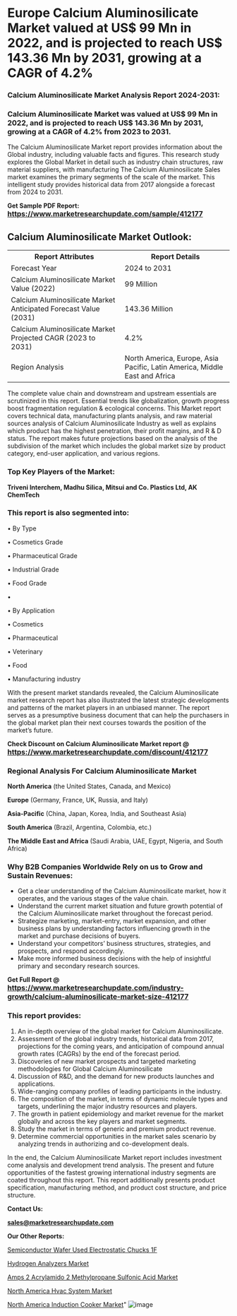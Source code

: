 # Europe Calcium Aluminosilicate Market valued at US$ 99 Mn in 2022, and is projected to reach US$ 143.36 Mn by 2031, growing at a CAGR of 4.2%

<strong><h3>Calcium Aluminosilicate Market Analysis Report 2024-2031:</h3></strong>

<strong><h3>Calcium Aluminosilicate Market was valued at US$ 99 Mn in 2022, and is projected to reach US$ 143.36 Mn by 2031, growing at a CAGR of 4.2% from 2023 to 2031.</h3></strong>

The Calcium Aluminosilicate Market report provides information about the Global industry, including valuable facts and figures. This research study explores the Global Market in detail such as industry chain structures, raw material suppliers, with manufacturing The Calcium Aluminosilicate Sales market examines the primary segments of the scale of the market. This intelligent study provides historical data from 2017 alongside a forecast from 2024 to 2031.

<strong>Get Sample PDF Report: <a href=https://www.marketresearchupdate.com/sample/412177><font size=3 color=#0000ff>https://www.marketresearchupdate.com/sample/412177</font></a></strong>

<html>
<body>

<h2>Calcium Aluminosilicate Market Outlook:</h2>

<table>
  <tr>
    <th>Report Attributes</th>
    <th>Report Details</th>
  </tr>
  <tr>
    <td>Forecast Year</td>
    <td>2024 to 2031</td>
  </tr>
  <tr>
    <td>Calcium Aluminosilicate Market Value (2022)</td>
    <td>99 Million</td>
  </tr>
  <tr>
    <td>Calcium Aluminosilicate Market Anticipated Forecast Value (2031)</td>
    <td>143.36 Million</td>
  </tr>
  <tr>
    <td>Calcium Aluminosilicate Market Projected CAGR (2023 to 2031)</td>
    <td>4.2%</td>
  </tr>
  <tr>
    <td>Region Analysis</td>
    <td>North America, Europe, Asia Pacific, Latin America, Middle East and Africa</td>
  </tr>
</table>

</body>
</html>

The complete value chain and downstream and upstream essentials are scrutinized in this report. Essential trends like globalization, growth progress boost fragmentation regulation &amp; ecological concerns. This Market report covers technical data, manufacturing plants analysis, and raw material sources analysis of Calcium Aluminosilicate Industry as well as explains which product has the highest penetration, their profit margins, and R & D status. The report makes future projections based on the analysis of the subdivision of the market which includes the global market size by product category, end-user application, and various regions.

<strong><h3>Top Key Players of the Market:</h3></strong>

<strong>Triveni Interchem, Madhu Silica, Mitsui and Co. Plastics Ltd, AK ChemTech</strong>

<strong><h3>This report is also segmented into:</h3></strong>

• By Type

• Cosmetics Grade

• Pharmaceutical Grade

• Industrial Grade

• Food Grade

• 

• By Application 

• Cosmetics

• Pharmaceutical

• Veterinary

• Food

• Manufacturing industry

With the present market standards revealed, the Calcium Aluminosilicate market research report has also illustrated the latest strategic developments and patterns of the market players in an unbiased manner. The report serves as a presumptive business document that can help the purchasers in the global market plan their next courses towards the position of the market’s future.

<strong>Check Discount on Calcium Aluminosilicate Market report @ <a href=https://www.marketresearchupdate.com/discount/412177><font size=3 color=#0000ff>https://www.marketresearchupdate.com/discount/412177</font></a></strong>

<strong><h3>Regional Analysis For Calcium Aluminosilicate Market</h3></strong>

<strong>North America</strong> (the United States, Canada, and Mexico)

<strong>Europe</strong> (Germany, France, UK, Russia, and Italy)

<strong>Asia-Pacific</strong> (China, Japan, Korea, India, and Southeast Asia)

<strong>South America</strong> (Brazil, Argentina, Colombia, etc.)

<strong>The Middle East and Africa</strong> (Saudi Arabia, UAE, Egypt, Nigeria, and South Africa)

<strong><h3>Why B2B Companies Worldwide Rely on us to Grow and Sustain Revenues:</h3></strong>
<ul>
  <li>Get a clear understanding of the Calcium Aluminosilicate market, how it operates, and the various stages of the value chain.</li>
  <li>Understand the current market situation and future growth potential of the Calcium Aluminosilicate market throughout the forecast period.</li>
  <li>Strategize marketing, market-entry, market expansion, and other business plans by understanding factors influencing growth in the market and purchase decisions of buyers.</li>
  <li>Understand your competitors’ business structures, strategies, and prospects, and respond accordingly.</li>
  <li>Make more informed business decisions with the help of insightful primary and secondary research sources.</li>
</ul>

<strong>Get Full Report @ <a href=https://www.marketresearchupdate.com/industry-growth/calcium-aluminosilicate-market-size-412177><font size=3 color=#0000ff>https://www.marketresearchupdate.com/industry-growth/calcium-aluminosilicate-market-size-412177</font></a></strong>

<strong><h3>This report provides:</h3></strong>
<ol>
  <li>An in-depth overview of the global market for Calcium Aluminosilicate.</li>
  <li>Assessment of the global industry trends, historical data from 2017, projections for the coming years, and anticipation of compound annual growth rates (CAGRs) by the end of the forecast period.</li>
  <li>Discoveries of new market prospects and targeted marketing methodologies for Global Calcium Aluminosilicate</li>
  <li>Discussion of R&amp;D, and the demand for new products launches and applications.</li>
  <li>Wide-ranging company profiles of leading participants in the industry.</li>
  <li>The composition of the market, in terms of dynamic molecule types and targets, underlining the major industry resources and players.</li>
  <li>The growth in patient epidemiology and market revenue for the market globally and across the key players and market segments.</li>
  <li>Study the market in terms of generic and premium product revenue.</li>
  <li>Determine commercial opportunities in the market sales scenario by analyzing trends in authorizing and co-development deals.</li>
</ol>

In the end, the Calcium Aluminosilicate Market report includes investment come analysis and development trend analysis. The present and future opportunities of the fastest growing international industry segments are coated throughout this report. This report additionally presents product specification, manufacturing method, and product cost structure, and price structure.

<strong>Contact Us:</strong>

<strong>sales@marketresearchupdate.com</strong>

<strong>Our Other Reports:</strong>

<a href=https://www.linkedin.com/pulse/semiconductor-wafer-used-electrostatic-chucks-1f>Semiconductor Wafer Used Electrostatic Chucks 1F</a>

<a href=https://www.linkedin.com/pulse/hydrogen-analyzers-market-2023-top-key-players>Hydrogen Analyzers Market</a>

<a href=https://www.linkedin.com/pulse/amps-2-acrylamido-2-methylpropane-sulfonic-acid-market>Amps 2 Acrylamido 2 Methylpropane Sulfonic Acid Market</a>

<a href=https://www.linkedin.com/pulse/north-america-hvac-system-market-2023-new-study>North America Hvac System Market</a>

<a href=https://www.linkedin.com/pulse/north-america-induction-cooker-market-continues>North America Induction Cooker Market</a>"
![image](https://github.com/rutujamande/Market-Report-Analysis/assets/158454097/a67907bc-7432-4fda-ac2d-76375f7f1528)
